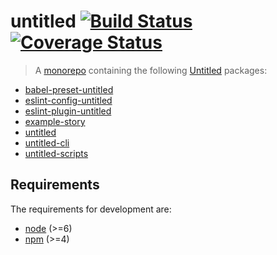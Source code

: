 # untitled [![Build Status](https://travis-ci.org/billyzkid/untitled.svg?branch=master)](https://travis-ci.org/billyzkid/untitled) [![Coverage Status](https://coveralls.io/repos/github/billyzkid/untitled/badge.svg?branch=master)](https://coveralls.io/github/billyzkid/untitled?branch=master)

> A [monorepo](https://medium.com/@bebraw/the-case-for-monorepos-907c1361708a#.c9uxbpq76) containing the following [Untitled](https://billyzkid.github.io/untitled/) packages:

* [babel-preset-untitled](packages/babel-preset-untitled/README.md)
* [eslint-config-untitled](packages/eslint-config-untitled/README.md)
* [eslint-plugin-untitled](packages/eslint-plugin-untitled/README.md)
* [example-story](packages/example-story/README.md)
* [untitled](packages/untitled/README.md)
* [untitled-cli](packages/untitled-cli/README.md)
* [untitled-scripts](packages/untitled-scripts/README.md)

## Requirements

The requirements for development are:

* [node](https://nodejs.org) (>=6)
* [npm](https://www.npmjs.com/package/npm) (>=4)